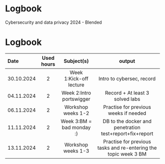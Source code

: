 # Logbook
Cybersecurity and data privacy 2024 - Blended

# Logbook

| Date | Used hours | Subject(s) | output |
| :---        |     :---:      |    :---:      |     :---:     |
| 30.10.2024 | 2 | Week 1:Kick-off lecture | Intro to cybersec, record |
| 04.11.2024 | 2 | Week 2:Intro portswigger | Record + At least 3 solved labs |
| 06.11.2024 | 2 | Workshop weeks 1-2 | Practise for previous weeks if needed |
| 11.11.2024 | 2 | Week 3:BM = bad monday :) | DB to the docker and penetration test+report+fix+report |
| 13.11.2024 | 2 | Workshop weeks 1-3 | Practise for previous tasks and re-entering the topic week 3 BM |

